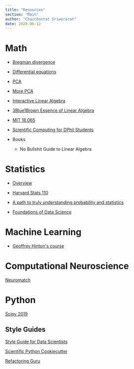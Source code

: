 ```yaml
---
title: "Resources"
section: "Main"
author: "Chaichontat Sriworarat"
date: 2020-06-12
---
```


# Math

* [Bregman divergence](http://mark.reid.name/blog/meet-the-bregman-divergences.html)

* [Differential equations](https://www.jirka.org/diffyqs/)

* [PCA](https://stats.stackexchange.com/questions/217995/what-is-an-intuitive-explanation-for-how-pca-turns-from-a-geometric-problem-wit)

* [More PCA](https://stats.stackexchange.com/questions/10251/what-is-the-objective-function-of-pca/10256#10256)

* [Interactive Linear Algebra](https://textbooks.math.gatech.edu/ila/)

* [3Blue1Brown Essence of Linear Algebra](https://www.youtube.com/watch?v=fNk_zzaMoSs&list=PLZHQObOWTQDPD3MizzM2xVFitgF8hE_ab)

* [MIT 18.065](https://www.youtube.com/playlist?list=PLUl4u3cNGP63oMNUHXqIUcrkS2PivhN3k)

* [Scientific Computing for DPhil Students](http://podcasts.ox.ac.uk/series/scientific-computing-dphil-students)

* Books
  * No Bullshit Guide to Linear Algebra


# Statistics
* [Overview](https://statsthinking21.github.io/statsthinking21-core-site/doing-reproducible-research.html)

* [Harvard Stats 110](https://www.youtube.com/playlist?list=PL2SOU6wwxB0uwwH80KTQ6ht66KWxbzTIo)

* [A path to truly understanding probability and statistics](https://math.stackexchange.com/questions/436415/a-path-to-truly-understanding-probability-and-statistics)

* [Foundations of Data Science](https://www.microsoft.com/en-us/research/publication/foundations-of-data-science-2/)


# Machine Learning
* [Geoffrey Hinton's course](https://www.youtube.com/playlist?list=PLoRl3Ht4JOcdU872GhiYWf6jwrk_SNhz9)


# Computational Neuroscience
[Neuromatch](https://github.com/NeuromatchAcademy/precourse)


# Python
[Scipy 2019](https://www.youtube.com/playlist?list=PLYx7XA2nY5GcDQblpQ_M1V3PQPoLWiDAC)

## Style Guides
[Style Guide for Data Scientists](https://columbia-applied-data-science.github.io/pages/lowclass-python-style-guide.html)

[Scientific Python Cookiecutter](https://nsls-ii.github.io/scientific-python-cookiecutter/guiding-design-principles.html#)

[Refactoring Guru](https://refactoring.guru/design-patterns)
